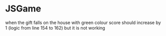 # JSGame
when the gift falls on the house with green colour score should increase by 1 (logic from line 154 to 162) but it is not working
